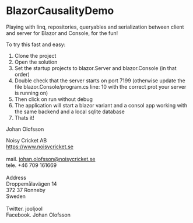 # BlazorCausalityDemo
Playing with linq, repositories, queryables and serialization between client and server for Blazor and Console, for the fun!

To try this fast and easy:

1. Clone the project
2. Open the solution
3. Set the startup projects to blazor.Server and blazor.Console (in that order)
4. Double check that the server starts on port 7199 (otherwise update the file blazor.Console/program.cs line: 10 with the correct prot your server is running on)
5. Then click on run without debug
6. The application will start a blazor variant and a consol app working with the same backend and a local sqlite database
7. Thats it!

Johan Olofsson
 
Noisy Cricket AB<br>
https://www.noisycricket.se<br>
<br>
mail. johan.olofsson@noisycricket.se<br>
tele.  +46 709 161669<br>
 <br>
Address<br>
Droppemålavägen 14<br>
372 37 Ronneby<br>
Sweden<br>
 <br>
Twitter. jooljool<br>
Facebook. Johan Olofsson
 
